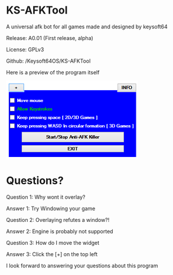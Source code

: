 # KS-AFKTool
A universal afk bot for all games made and designed by keysoft64

Release: A0.01 (First release, alpha)

License: GPLv3

Github: /Keysoft64OS/KS-AFKTool

Here is a preview of the program itself

![Alt text](https://raw.githubusercontent.com/Keysoft64OS/KS-AFKTool/master/isitlegit.PNG "Main interface")


# Questions?
Question 1: Why wont it overlay?

Answer 1: Try Windowing your game


Question 2: Overlaying refutes a window?!

Answer 2: Engine is probably not supported


Question 3: How do I move the widget

Answer 3: Click the [+] on the top left

I look forward to answering your questions about this program

